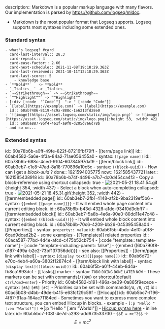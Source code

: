 description:: Markdown is a popular markup language with many flavors. Our implementation is parsed by https://github.com/logseq/mldoc.

- Markdown is the most popular format that Logseq supports. Logseq supports most syntaxes including some extended ones.
### **Standard** syntax
	- what's logseq? #card
	  card-last-interval:: 28.3
	  card-repeats:: 4
	  card-ease-factor:: 2.66
	  card-next-schedule:: 2021-11-08T19:18:29.363Z
	  card-last-reviewed:: 2021-10-11T12:18:29.363Z
	  card-last-score:: 5
		- knowledge base
	- `**Bold**`   -> **Bold**
	- `_Italics_ ` -> _Italics_
	- `~~Strikethrough~~` -> ~~Strikethrough~~
	- `^^Highlight^^` -> ^^Highlight^^
	- [:div [:code  "`Code`"]  "-> " [:code "Code"]]
	- `[label](https://example.com)` -> [label](https://example.com)
	  id:: 60ab7486-8119-4c9a-888c-1e6213fd28e0
	- `![image](https://asset.logseq.com/static/img/logo.png)` -> ![image](https://asset.logseq.com/static/img/logo.png){:height 53, :width 42}
	  id:: 60aba887-96f4-461f-a9f0-d205d766d78b
	- and so on...
### **Extended** syntax
id:: 60a78b6b-a0ff-49fe-822f-87216fbf79ff
	- [[term/page link]]
	  id:: 60ab4582-5a6e-4f3a-84a2-71ae056455a0
		- syntax: `[[page name]]`
		  id:: 60a78b6b-688c-4ced-9104-60784597daf9
	- [[term/block link]]
	  id:: 60ab3eb7-c1e8-47ad-8a18-770896a10c5c
		- syntax: `((block-uuid))`
		- How can I get a _block-uuid_ ?
		  done:: 1621594005775
		  now:: 1621585437721
		  later:: 1621585438918
		  id:: 60a78b6b-b74f-4496-a7b7-dc0d454ca4f3
			- Copy a block-reference using shortcut
			  collapsed:: true
				- ![2021-05-21 18.41.54.gif](../assets/2021-05-21_18.41.54_1621593786418_0.gif){:height 354, :width 437}
			- Select a block when auto-completing
			  collapsed:: true
				- ![2021-05-21 18.45.31.gif](../assets/2021-05-21_18.45.31_1621593958149_0.gif){:height 352, :width 442}
	- [[term/embedded page]]
	  id:: 60ab3eb7-2fb1-4148-af2b-9ba2319ef5b6
		- syntax: `{{embed [[page name]]}}`
		- It will embed whole page content into current editing block.
		  id:: 60a78b6b-b43d-4328-a1dc-934f0d3dbff7
	- [[term/embedded block]]
	  id:: 60ab3eb7-5a6b-4e6a-90e0-80dd11e47c48
		- syntax: `{{embed ((block-uuid))}}`
		- It will embed whole block content into current editing block.
		  id:: 60a78b6b-70c6-4209-bb26-045395458a04
	- [[Properties]]
		- syntax: `property:: value`
		  id:: 60ab6f5b-4bdc-4ef0-a0f8-6cad9dcad2b2
		- some examples
			- [[Templates]] related properties
			  id:: 60aca587-77bd-4d4e-afcd-c475b52cb754
				- [:code "template:: template-name"]
				- [:code "template-including-parent:: false"]
				- {{embed ((60a790f8-d187-499a-b2e2-73bf137356dd))}}
		- see also: [[Properties]]
	- [[term/page link with label]]
		- syntax: `[display text]([[page name]])`
		  id:: 60ab6d72-e70c-4eb4-a60a-3802f12874c4
	- [[term/block link with label]]
		- syntax: `[display text](((block-uuid)))`
		  id:: 60ab6f5b-a01f-44eb-8d4a-fb8ca1893dcf
	- [[Tasks]] marker
		- syntax: `TODO` `DOING` `DONE` `LATER` `NOW`
		- These markers can be set with commands(`/TODO`) 
		  or shortcut(default `ctrl/cmd+enter`)
	- Priority
	  id:: 60ab4582-b191-496a-be39-0a865f9ecece
		- syntax: `[#A]` `[#B]` `[#C]`
		- Priorities can be set with commands(`/A`, `/B`, `/C`)
		  id:: 60ac5b08-d4bb-49de-b415-e63fcf29c59f
	- [[Hiccup]]
	  id:: 60ab5bc7-f196-4f87-91aa-164ac71184ed
		- Sometimes you want to express more complex text structure, you can embed Hiccup in blocks.
		- example
			- `[:p "Hello " [:em "World!"]]`
			  ->[:p "Hello " [:em "World!"]]
		- [Hiccup syntax here](https://github.com/weavejester/hiccup/wiki/Syntax)
	- inline latex
	  id:: 60ab5bc7-f08f-4e7d-a293-add673533700
		- `$$E = mc^2$$` -> $$E = mc^2$$